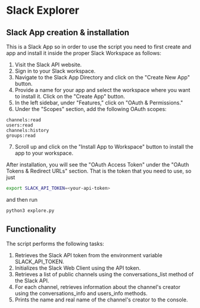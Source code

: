 # Slack Explorer

## Slack App creation & installation
This is a Slack App so in order to use the script you need to first create and app and install it inside the proper Slack Workspace as follows:

1. Visit the Slack API website.
2. Sign in to your Slack workspace.
3. Navigate to the Slack App Directory and click on the "Create New App" button.
4. Provide a name for your app and select the workspace where you want to install it. Click on the "Create App" button.
5. In the left sidebar, under "Features," click on "OAuth & Permissions."
6. Under the "Scopes" section, add the following OAuth scopes:

```
channels:read
users:read
channels:history
groups:read
```

7. Scroll up and click on the "Install App to Workspace" button to install the app to your workspace.

After installation, you will see the "OAuth Access Token" under the "OAuth Tokens & Redirect URLs" section. That is the token that you need to use, so just

``` bash
export SLACK_API_TOKEN=<your-api-token>
```

and then run

```bash
python3 explore.py
```

## Functionality
The script performs the following tasks:

1. Retrieves the Slack API token from the environment variable SLACK_API_TOKEN.
2. Initializes the Slack Web Client using the API token.
3. Retrieves a list of public channels using the conversations_list method of the Slack API.
4. For each channel, retrieves information about the channel's creator using the conversations_info and users_info methods.
5. Prints the name and real name of the channel's creator to the console.
